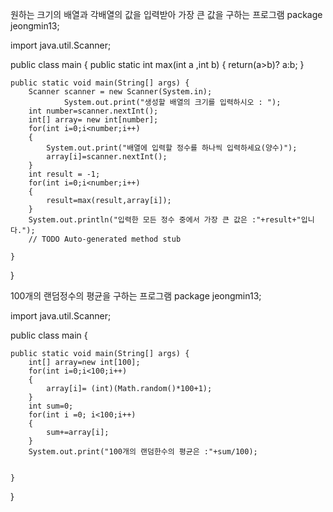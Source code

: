 원하는 크기의 배열과 각배열의 값을 입력받아 가장 큰 값을 구하는 프로그램
package jeongmin13;

import java.util.Scanner;

public class main {
	public static int max(int a ,int b) {
		return(a>b)? a:b;
	}

	public static void main(String[] args) {
		Scanner scanner = new Scanner(System.in);
				System.out.print("생성할 배열의 크기를 입력하시오 : ");
		int number=scanner.nextInt();
		int[] array= new int[number];
		for(int i=0;i<number;i++)
		{
			System.out.print("배열에 입력할 정수를 하나씩 입력하세요(양수)");
			array[i]=scanner.nextInt();
		}
		int result = -1;
		for(int i=0;i<number;i++)
		{
			result=max(result,array[i]);
		}
		System.out.println("입력한 모든 정수 중에서 가장 큰 값은 :"+result+"입니다.");
		// TODO Auto-generated method stub

	}

}

100개의 랜덤정수의 평균을 구하는 프로그램
package jeongmin13;

import java.util.Scanner;

public class main {

	public static void main(String[] args) {
		int[] array=new int[100];
		for(int i=0;i<100;i++)
		{
			array[i]= (int)(Math.random()*100+1);
		}
		int sum=0;
		for(int i =0; i<100;i++)
		{
			sum+=array[i];
		}
		System.out.print("100개의 랜덤한수의 평균은 :"+sum/100);
		
		
	}

}
